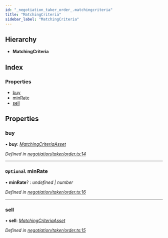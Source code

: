 ```yaml
---
id: "_negotiation_taker_order_.matchingcriteria"
title: "MatchingCriteria"
sidebar_label: "MatchingCriteria"
---
```


## Hierarchy

* **MatchingCriteria**

## Index

### Properties

* [buy](_negotiation_taker_order_.matchingcriteria.md#buy)
* [minRate](_negotiation_taker_order_.matchingcriteria.md#optional-minrate)
* [sell](_negotiation_taker_order_.matchingcriteria.md#sell)

## Properties

###  buy

• **buy**: *[MatchingCriteriaAsset](_negotiation_taker_order_.matchingcriteriaasset.md)*

*Defined in [negotiation/taker/order.ts:14](https://github.com/comit-network/comit-js-sdk/blob/95ab111/src/negotiation/taker/order.ts#L14)*

___

### `Optional` minRate

• **minRate**? : *undefined | number*

*Defined in [negotiation/taker/order.ts:16](https://github.com/comit-network/comit-js-sdk/blob/95ab111/src/negotiation/taker/order.ts#L16)*

___

###  sell

• **sell**: *[MatchingCriteriaAsset](_negotiation_taker_order_.matchingcriteriaasset.md)*

*Defined in [negotiation/taker/order.ts:15](https://github.com/comit-network/comit-js-sdk/blob/95ab111/src/negotiation/taker/order.ts#L15)*
